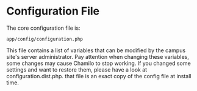 # Configuration File

The core configuration file is:

`app/config/configuration.php`

This file contains a list of variables that can be modified by the campus site's server administrator. Pay attention when changing these variables, some changes may cause Chamilo to stop working. If you changed some settings and want to restore them, please have a look at configuration.dist.php. that file is an exact copy of the config file at install time. 



